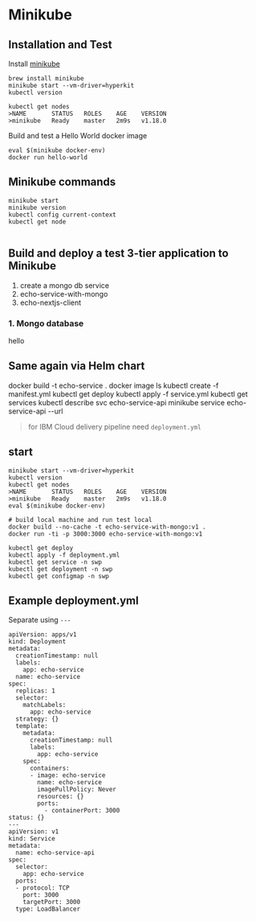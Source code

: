 # Minikube

## Installation and Test
Install [minikube](https://kubernetes.io/docs/tasks/tools/install-minikube/)
```
brew install minikube
minikube start --vm-driver=hyperkit
kubectl version

kubectl get nodes
>NAME       STATUS   ROLES    AGE    VERSION
>minikube   Ready    master   2m9s   v1.18.0
```
Build and test a Hello World docker image
```
eval $(minikube docker-env)
docker run hello-world
```

## Minikube commands
```
minikube start
minikube version
kubectl config current-context
kubectl get node


```


## Build and deploy a test 3-tier application to Minikube
1. create a mongo db service
2. echo-service-with-mongo
3. echo-nextjs-client

### 1. Mongo database
hello

## Same again via Helm chart

docker build -t echo-service .
docker image ls
kubectl create -f manifest.yml
kubectl get deploy
kubectl apply -f service.yml
kubectl get services
kubectl describe svc echo-service-api
minikube service echo-service-api --url
> for IBM Cloud delivery pipeline need `deployment.yml`



## start
```
minikube start --vm-driver=hyperkit
kubectl version
kubectl get nodes
>NAME       STATUS   ROLES    AGE    VERSION
>minikube   Ready    master   2m9s   v1.18.0
eval $(minikube docker-env)

# build local machine and run test local
docker build --no-cache -t echo-service-with-mongo:v1 .
docker run -ti -p 3000:3000 echo-service-with-mongo:v1

kubectl get deploy
kubectl apply -f deployment.yml
kubectl get service -n swp
kubectl get deployment -n swp
kubectl get configmap -n swp
```




## Example deployment.yml
Separate using `---` 
```
apiVersion: apps/v1
kind: Deployment
metadata:
  creationTimestamp: null
  labels:
    app: echo-service
  name: echo-service
spec:
  replicas: 1
  selector:
    matchLabels:
      app: echo-service
  strategy: {}
  template:
    metadata:
      creationTimestamp: null
      labels:
        app: echo-service
    spec:
      containers:
      - image: echo-service
        name: echo-service
        imagePullPolicy: Never
        resources: {}
        ports:
          - containerPort: 3000
status: {}
---
apiVersion: v1
kind: Service
metadata:
  name: echo-service-api
spec:
  selector:
    app: echo-service
  ports:
  - protocol: TCP
    port: 3000
    targetPort: 3000
  type: LoadBalancer
```


